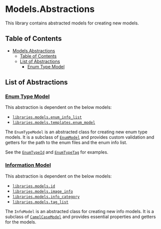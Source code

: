 # Models.Abstractions

This library contains abstracted models for creating new models.

## Table of Contents

- [Models.Abstractions](#modelsabstractions)
    - [Table of Contents](#table-of-contents)
    - [List of Abstractions](#list-of-abstractions)
        - [Enum Type Model](#enum-type-model)

## List of Abstractions

### [Enum Type Model](../abstractions/enum_type_model.py)

This abstraction is dependent on the below models:

- [`libraries.models.enum_info_list`](../enum_info_list.py)
- [`libraries.models.templates.enum_model`](../templates/enum_model.py)

The `EnumTypeModel` is an abstracted class for creating new enum type models.
It is a subclass of [`EnumModel`](../templates/enum_model.py) and provides custom validation and getters for the path to
the enum files and the enum info list.

See the [`EnumTypeId`](../terminals/enum_type_id.py) and [`EnumTypeTag`](../terminals/enum_type_tag.py) for examples.

### [Information Model](./info_model.py)

This abstraction is dependent on the below models:

- [`libraries.models.id`](../terminals/id.py)
- [`libraries.models.image_info`](../image_info.py)
- [`libraries.models.info_category`](../terminals/info_category.py)
- [`libraries.models.tag_list`](../terminals/tag_list.py)

The `InfoModel` is an abstracted class for creating new info models.
It is a subclass of [`CamelCaseModel`](../templates/camelcase_model.py) and provides essential properties and getters
for the models.
